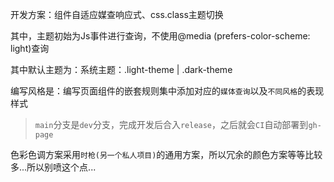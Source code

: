 开发方案：组件自适应媒查响应式、css.class主题切换

其中，主题初始为Js事件进行查询，不使用@media (prefers-color-scheme: light)查询

其中默认主题为：系统主题：.light-theme | .dark-theme

编写风格是：编写页面组件的嵌套规则集中添加对应的`媒体查询`以及`不同风格`的表现样式


> `main`分支是`dev`分支，完成开发后合入`release`，之后就会`CI`自动部署到`gh-page`

色彩色调方案采用`时枪(另一个私人项目)`的通用方案，所以冗余的颜色方案等等比较多...所以别喷这个点...